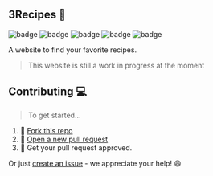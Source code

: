 ## 3Recipes :stew:

![badge](https://img.shields.io/badge/Library-React-blue) ![badge](https://img.shields.io/badge/Code%20Style-Prettier-brightgreen) ![badge](https://img.shields.io/github/license/hakeem1106/3recipes) ![badge](https://img.shields.io/github/repo-size/hakeem1106/3recipes) ![badge](https://img.shields.io/npm/v/npm)

A website to find your favorite recipes.

>This website is still a work in progress at the moment

## Contributing :computer:

> To get started...

1. 🍴 [Fork this repo](https://github.com/hakeem1106/3recipes#fork-destination-box)
2. 🔧 [Open a new pull request](https://github.com/hakeem1106/3recipes/compare)
3. 🎉 Get your pull request approved.

Or just [create an issue](https://github.com/fvcproductions/apprenticeships.me/issues/new/choose) - we appreciate your help! :smile:
